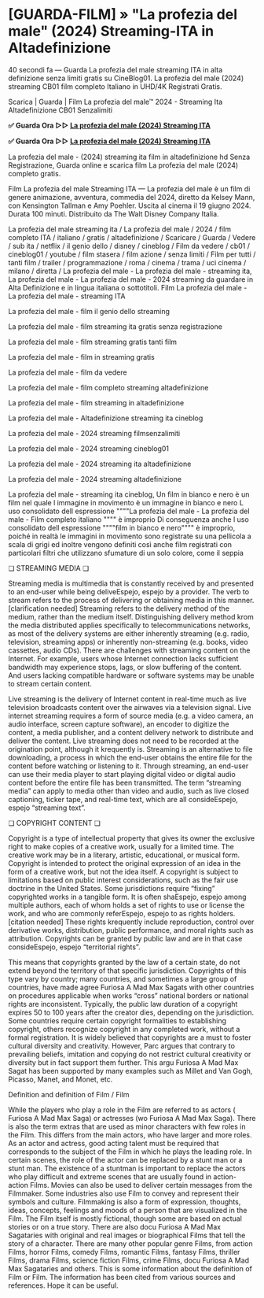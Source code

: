 # [GUARDA-FILM] » "La profezia del male" (2024) Streaming-ITA in Altadefinizione

40 secondi fa — Guarda La profezia del male streaming ITA in alta definizione senza limiti gratis su CineBlog01. La profezia del male (2024) streaming CB01 film completo Italiano in UHD/4K Registrati Gratis.

Scarica | Guarda | Film La profezia del male™ 2024 - Streaming Ita Altadefinizione CB01 Senzalimiti

**✅ Guarda Ora ▷▷ [La profezia del male (2024) Streaming ITA](https://is.gd/L5S9WI)**

**✅ Guarda Ora ▷▷ [La profezia del male (2024) Streaming ITA](https://is.gd/L5S9WI)**

La profezia del male - (2024) streaming ita film in altadefinizione hd Senza Registrazione, Guarda online e scarica film La profezia del male (2024) completo gratis.

Film La profezia del male Streaming ITA — La profezia del male è un film di genere animazione, avventura, commedia del 2024, diretto da Kelsey Mann, con Kensington Tallman e Amy Poehler. Uscita al cinema il 19 giugno 2024. Durata 100 minuti. Distribuito da The Walt Disney Company Italia.

La profezia del male streaming ita / La profezia del male / 2024 / film completo ITA / italiano / gratis / altadefinizione / Scaricare / Guarda / Vedere / sub ita / netflix / il genio dello / disney / cineblog / Film da vedere / cb01 / cineblog01 / youtube / film stasera / film azione / senza limiti / Film per tutti / tanti film / trailer / programmazione / roma / cinema / trama / uci cinema / milano / diretta / La profezia del male - La profezia del male - streaming ita, La profezia del male - La profezia del male - 2024 streaming da guardare in Alta Definizione e in lingua italiana o sottotitoli. Film La profezia del male - La profezia del male - streaming ITA

La profezia del male - film il genio dello streaming

La profezia del male - film streaming ita gratis senza registrazione

La profezia del male - film streaming gratis tanti film

La profezia del male - film in streaming gratis

La profezia del male - film da vedere

La profezia del male - film completo streaming altadefinizione

La profezia del male - film streaming in altadefinizione

La profezia del male - Altadefinizione streaming ita cineblog

La profezia del male - 2024 streaming filmsenzalimiti

La profezia del male - 2024 streaming cineblog01

La profezia del male - 2024 streaming ita altadefinizione

La profezia del male - 2024 streaming altadefinizione

La profezia del male - streaming ita cineblog, Un film in bianco e nero è un film nel quale l immagine in movimento è un immagine in bianco e nero L uso consolidato dell espressione """"La profezia del male - La profezia del male - Film completo italiano """" è improprio Di conseguenza anche l uso consolidato dell espressione """"film in bianco e nero"""" è improprio, poiché in realtà le immagini in movimento sono registrate su una pellicola a scala di grigi ed inoltre vengono definiti così anche film registrati con particolari filtri che utilizzano sfumature di un solo colore, come il seppia

❏ STREAMING MEDIA ❏

Streaming media is multimedia that is constantly received by and presented to an end-user while being deliveEspejo, espejo by a provider. The verb to stream refers to the process of delivering or obtaining media in this manner.[clarification needed] Streaming refers to the delivery method of the medium, rather than the medium itself. Distinguishing delivery method krom the media distributed applies specifically to telecommunications networks, as most of the delivery systems are either inherently streaming (e.g. radio, television, streaming apps) or inherently non-streaming (e.g. books, video cassettes, audio CDs). There are challenges with streaming content on the Internet. For example, users whose Internet connection lacks sufficient bandwidth may experience stops, lags, or slow buffering of the content. And users lacking compatible hardware or software systems may be unable to stream certain content.

Live streaming is the delivery of Internet content in real-time much as live television broadcasts content over the airwaves via a television signal. Live internet streaming requires a form of source media (e.g. a video camera, an audio interface, screen capture software), an encoder to digitize the content, a media publisher, and a content delivery network to distribute and deliver the content. Live streaming does not need to be recorded at the origination point, although it krequently is. Streaming is an alternative to file downloading, a process in which the end-user obtains the entire file for the content before watching or listening to it. Through streaming, an end-user can use their media player to start playing digital video or digital audio content before the entire file has been transmitted. The term “streaming media” can apply to media other than video and audio, such as live closed captioning, ticker tape, and real-time text, which are all consideEspejo, espejo “streaming text”.

❏ COPYRIGHT CONTENT ❏

Copyright is a type of intellectual property that gives its owner the exclusive right to make copies of a creative work, usually for a limited time. The creative work may be in a literary, artistic, educational, or musical form. Copyright is intended to protect the original expression of an idea in the form of a creative work, but not the idea itself. A copyright is subject to limitations based on public interest considerations, such as the fair use doctrine in the United States. Some jurisdictions require “fixing” copyrighted works in a tangible form. It is often shaEspejo, espejo among multiple authors, each of whom holds a set of rights to use or license the work, and who are commonly referEspejo, espejo to as rights holders.[citation needed] These rights krequently include reproduction, control over derivative works, distribution, public performance, and moral rights such as attribution. Copyrights can be granted by public law and are in that case consideEspejo, espejo “territorial rights”.

This means that copyrights granted by the law of a certain state, do not extend beyond the territory of that specific jurisdiction. Copyrights of this type vary by country; many countries, and sometimes a large group of countries, have made agree Furiosa A Mad Max Sagats with other countries on procedures applicable when works “cross” national borders or national rights are inconsistent. Typically, the public law duration of a copyright expires 50 to 100 years after the creator dies, depending on the jurisdiction. Some countries require certain copyright formalities to establishing copyright, others recognize copyright in any completed work, without a formal registration. It is widely believed that copyrights are a must to foster cultural diversity and creativity. However, Parc argues that contrary to prevailing beliefs, imitation and copying do not restrict cultural creativity or diversity but in fact support them further. This argu Furiosa A Mad Max Sagat has been supported by many examples such as Millet and Van Gogh, Picasso, Manet, and Monet, etc.

Definition and definition of Film / Film

While the players who play a role in the Film are referred to as actors ( Furiosa A Mad Max Saga) or actresses (wo Furiosa A Mad Max Saga). There is also the term extras that are used as minor characters with few roles in the Film. This differs from the main actors, who have larger and more roles. As an actor and actress, good acting talent must be required that corresponds to the subject of the Film in which he plays the leading role. In certain scenes, the role of the actor can be replaced by a stunt man or a stunt man. The existence of a stuntman is important to replace the actors who play difficult and extreme scenes that are usually found in action-action Films. Movies can also be used to deliver certain messages from the Filmmaker. Some industries also use Film to convey and represent their symbols and culture. Filmmaking is also a form of expression, thoughts, ideas, concepts, feelings and moods of a person that are visualized in the Film. The Film itself is mostly fictional, though some are based on actual stories or on a true story. There are also docu Furiosa A Mad Max Sagataries with original and real images or biographical Films that tell the story of a character. There are many other popular genre Films, from action Films, horror Films, comedy Films, romantic Films, fantasy Films, thriller Films, drama Films, science fiction Films, crime Films, docu Furiosa A Mad Max Sagataries and others. This is some information about the definition of Film or Film. The information has been cited from various sources and references. Hope it can be useful.

